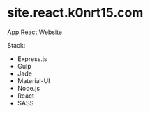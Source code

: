 # site.react.k0nrt15.com
App.React Website

Stack:
  - Express.js
  - Gulp
  - Jade
  - Material-UI
  - Node.js
  - React
  - SASS
